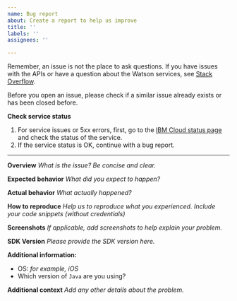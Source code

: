 ```yaml
---
name: Bug report
about: Create a report to help us improve
title: ''
labels: ''
assignees: ''

---
```


Remember, an issue is not the place to ask questions. If you have issues with the APIs or have a question about the Watson services, see [Stack Overflow](https://stackoverflow.com/questions/tagged/ibm-watson+java).

Before you open an issue, please check if a similar issue already exists or has been closed before.

**Check service status**

1.  For service issues or 5xx errors, first, go to the [IBM Cloud status page](https://cloud.ibm.com/status?component=compare-comply%2Cdiscovery%2Cconversation%2Cwatson-vision-combined%2Cnatural-language-understanding%2Cnatural-language-classifier%2Clanguage-translator%2Cpersonality-insights%2Cspeech-to-text%2Ctext-to-speech%2Ctone-analyzer&selected=status) and check the status of the service.
1.  If the service status is OK, continue with a bug report.

---

**Overview**
_What is the issue? Be concise and clear._

**Expected behavior**
_What did you expect to happen?_

**Actual behavior**
_What actually happened?_

**How to reproduce**
_Help us to reproduce what you experienced. Include your code snippets (without credentials)_

**Screenshots**
_If applicable, add screenshots to help explain your problem._

**SDK Version**
_Please provide the SDK version here._

**Additional information:**
- OS: _for example, iOS_
- Which version of `Java` are you using?

**Additional context**
_Add any other details about the problem._
